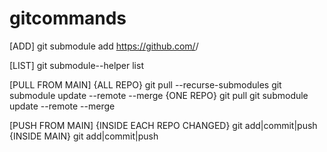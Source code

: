 # gitcommands

[ADD]
git submodule add https://github.com/<user>/<project>

[LIST]
git submodule--helper list

[PULL FROM MAIN]
	{ALL REPO}
		git pull --recurse-submodules 
		git submodule update --remote --merge
	{ONE REPO}
		git pull
		git submodule update --remote --merge

[PUSH FROM MAIN]
	{INSIDE EACH REPO CHANGED}
		git add|commit|push
	{INSIDE MAIN}
		git add|commit|push
